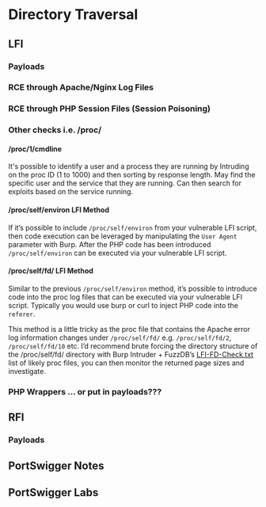 # Directory Traversal

## LFI

### Payloads

### RCE through Apache/Nginx Log Files

### RCE through PHP Session Files (Session Poisoning)

### Other checks i.e. /proc/

#### /proc/$1$/cmdline

It's possible to identify a user and a process they are running by Intruding on the proc ID (1 to 1000) and then sorting by response length. May find the specific user and the service that they are running. Can then search for exploits based on the service running.

#### /proc/self/environ LFI Method

If it’s possible to include `/proc/self/environ` from your vulnerable LFI script, then code execution can be leveraged by manipulating the `User Agent` parameter with Burp. After the PHP code has been introduced `/proc/self/environ` can be executed via your vulnerable LFI script.

#### /proc/self/fd/ LFI Method

Similar to the previous `/proc/self/environ` method, it’s possible to introduce code into the proc log files that can be executed via your vulnerable LFI script. Typically you would use burp or curl to inject PHP code into the `referer`.

This method is a little tricky as the proc file that contains the Apache error log information changes under `/proc/self/fd/` e.g. `/proc/self/fd/2`, `/proc/self/fd/10` etc. I’d recommend brute forcing the directory structure of the /proc/self/fd/ directory with Burp Intruder + FuzzDB’s [LFI-FD-Check.txt](https://github.com/tennc/fuzzdb/blob/master/dict/BURP-PayLoad/LFI/LFI-FD-check.txt) list of likely proc files, you can then monitor the returned page sizes and investigate.

### PHP Wrappers ... or put in payloads???

## RFI

### Payloads

## PortSwigger Notes

## PortSwigger Labs

